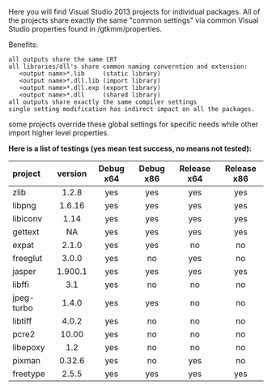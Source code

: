Here you will find Visual Studio 2013 projects for individual packages.
All of the projects share exactly the same "common settings" via common Visual Studio
properties found in /gtkmm/properties.

Benefits:
```
all outputs share the same CRT
all libraries/dll's share common naming converntion and extension:
   <output name>*.lib     (static library)
   <output name>*.dll.lib (import library)
   <output name>*.dll.exp (export library)
   <output name>*.dll     (shared library)
all outputs share exactly the same compiler settings
single setting modification has indirect impact on all the packages.
```

some projects override these global settings for specific needs while other import
higher level properties.

**Here is a list of testings (yes mean test success, no means not tested):**

project | version | Debug x64 | Debug x86 | Release x64 | Release x86 |
:--------|:---------:|:-----------:|:-----------:|:-------------:|:-------------:|
zlib 	      | 1.2.8   | yes 	      | yes 		| yes	   	| yes
libpng      | 1.6.16  | yes      	| yes	   	| yes		   | yes
libiconv    | 1.14    | yes      	| yes		   | yes 		| yes
gettext     | NA      | yes      	| yes 		| yes 		| yes
expat       | 2.1.0   | yes      	| yes 		| no 		   | no
freeglut    | 3.0.0   | yes         | no        | yes       | no
jasper      | 1.900.1 | yes         | yes       | yes       | yes
libffi      | 3.1     | yes         | no        | no        | no
jpeg-turbo  | 1.4.0   | yes         | yes       | no        | no
libtiff     | 4.0.2   | yes         | no        | no        | no
pcre2       | 10.00   | yes         | no        | no        | no
libepoxy    | 1.2     | yes         | no        | no        | no
pixman      | 0.32.6  | yes         | no        | yes       | no
freetype    | 2.5.5   | yes         | yes       | yes       | yes
